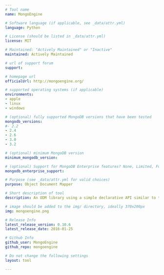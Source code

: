 ```yaml
---
# Tool name
name: MongoEngine

# Software language (if applicable, see _data/attr.yml)
language: Python

# License (should be listed in _data/attr.yml)
license: MIT

# Maintained: "Actively Maintained" or "Inactive"
maintained: Actively Maintained

# url of support forum
support: 

# homepage url
officialUrl: http://mongoengine.org/

# supported operating systems (if applicable)
environments:
- apple
- linux
- windows

# (optional) fully supported MongoDB versions that have been tested
mongodb_versions:
#- 2.2
- 2.4
- 2.6
- 3.0
- 3.2

# (optional) minimum MongoDB version
minimum_mongodb_version:

# (optional) Support for MongoDB Enterprise features? None, Limited, Full
mongodb_enterprise_support: 

# Purpose (see _data/attr.yml for valid choices)
purpose: Object Document Mapper

# Short description of tool
description: An ODM library using a simple declarative API similar to the Django ORM.

# image should be added to the img/ directory, ideally 370x200px
img: mongoengine.png

# Release Info
latest_release_version: 0.10.6
latest_release_date: 2016-01-25

# Github Info
github_user: MongoEngine
github_repo: mongoengine

# Do not change the following settings
layout: tool

---
```


